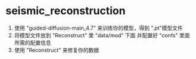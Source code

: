# seismic_reconstruction

1. 使用 "guided-diffusion-main_4.7" 来训练你的模型，得到 ".pt"模型文件
2. 将模型文件放到 "Reconstruct" 里 "data/mod" 下面 并配置好 "confs" 里面所需的配置信息
3. 使用 "Reconstruct" 来修复你的数据
